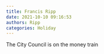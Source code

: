 ```yaml
---
title: Francis Ripp
date: 2021-10-10 09:16:53
authors: Ripp
categories: Holiday
---
```


 The City Council is on the money train